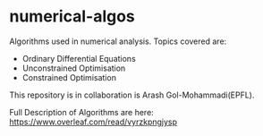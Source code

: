 # numerical-algos

Algorithms used in numerical analysis. Topics covered are:
  - Ordinary Differential Equations
  - Unconstrained Optimisation
  - Constrained Optimisation
  
This repository is in collaboration is Arash Gol-Mohammadi(EPFL).
  
Full Description of Algorithms are here:
https://www.overleaf.com/read/vyrzkpngjysp 
